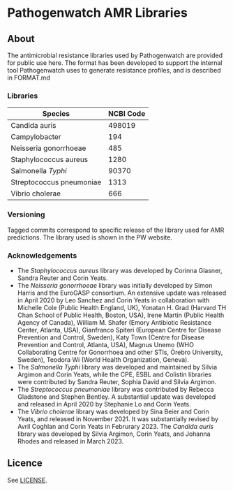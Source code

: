 # Pathogenwatch AMR Libraries
## About
The antimicrobial resistance libraries used by Pathogenwatch are provided for public use here. 
The format has been developed to support the internal tool Pathogenwatch uses to generate resistance profiles, and is described in FORMAT.md

### Libraries
| Species | NCBI Code |
|---|---|
| Candida auris | 498019 |
| Campylobacter | 194 |
| Neisseria gonorrhoeae | 485 |
| Staphylococcus aureus | 1280 |
| Salmonella _Typhi_ | 90370 |
| Streptococcus pneumoniae | 1313 |
| Vibrio cholerae | 666 |

### Versioning
Tagged commits correspond to specific release of the library used for AMR predictions. 
The library used is shown in the PW website.

### Acknowledgements
- The _Staphylococcus aureus_ library was developed by Corinna Glasner, Sandra Reuter and Corin Yeats.
- The _Neisseria gonorrhoeae_ library was initially developed by Simon Harris and the EuroGASP consortium. An extensive update was released in April 2020 by Leo Sanchez and Corin Yeats in collaboration with Michelle Cole (Public Health England, UK), Yonatan H. Grad (Harvard TH Chan School of Public Health, Boston, USA), Irene Martin (Public Health Agency of Canada), William M. Shafer (Emory Antibiotic Resistance Center, Atlanta, USA), Gianfranco Spiteri (European Centre for Disease Prevention and Control, Sweden), Katy Town (Centre for Disease Prevention and Control, Atlanta, USA), Magnus Unemo (WHO Collaborating Centre for Gonorrhoea and other STIs, Örebro University, Sweden), Teodora Wi (World Health Organization, Geneva).
- The _Salmonella Typhi_ library was developed and maintained by Silvia Argimon and Corin Yeats, while the CPE, ESBL and Colistin libraries were contributed by Sandra Reuter, Sophia David and Silvia Argimon.
- The _Streptococcus pneumoniae_ library was contributed by Rebecca Gladstone and Stephen Bentley. A substantial update was developed and released in April 2020 by Stephanie Lo and Corin Yeats.
- The _Vibrio cholerae_ library was developed by Sina Beier and Corin Yeats, and released in November 2021. It was substantially revised by Avril Coghlan and Corin Yeats in Februrary 2023.
The _Candida auris_ library was developed by Silvia Argimon, Corin Yeats, and Johanna Rhodes and released in March 2023.

## Licence
See [LICENSE](/LICENSE).
